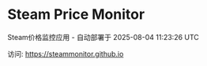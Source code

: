 # Steam Price Monitor

Steam价格监控应用 - 自动部署于 2025-08-04 11:23:26 UTC

访问: https://steammonitor.github.io
